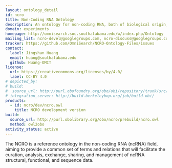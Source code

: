 ```yaml
---
layout: ontology_detail
id: ncro
title: Non-Coding RNA Ontology
description: An ontology for non-coding RNA, both of biological origin, and engineered.
domain: experiments
homepage: http://omnisearch.soc.southalabama.edu/w/index.php/Ontology
mailing_list: ncro-devel@googlegroups.com, ncro-discuss@googlegroups.com
tracker: https://github.com/OmniSearch/NCRO-Ontology-Files/issues
contact:
  label: Jingshan Huang
  email: huang@southalabama.edu
  github: Huang-OMIT
license:
  url: https://creativecommons.org/licenses/by/4.0/
  label: CC-BY 4.0
# depicted_by:
# build:
#  source_url: http://purl.obofoundry.org/obo/obi/repository/trunk/src/ontology/branches/
# integration_server: http://build.berkeleybop.org/job/build-obi/
products:
  - id: ncro/dev/ncro.owl
    title: NCRO development version
build:
  source_url: http://purl.obolibrary.org/obo/ncro/prebuild/ncro.owl
  method: owl2obo
activity_status: active
---
```


The NCRO is a reference ontology in the non-coding RNA (ncRNA) field,
aiming to provide a common set of terms and relations that will
facilitate the curation, analysis, exchange, sharing, and management
of ncRNA structural, functional, and sequence data.
